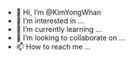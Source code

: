 - 👋 Hi, I’m @KimYongWhan
- 👀 I’m interested in ...
- 🌱 I’m currently learning ...
- 💞️ I’m looking to collaborate on ...
- 📫 How to reach me ...

<!---
KimYongWhan/KimYongWhan is a ✨ special ✨ repository because its `README.md` (this file) appears on your GitHub profile.
You can click the Preview link to take a look at your changes.
--->
